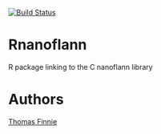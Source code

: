 [![Build Status](https://travis-ci.org/PublicHealthEngland/Rnanoflann.svg?branch=master)](https://travis-ci.org/PublicHealthEngland/Rnanoflann)

# Rnanoflann

R package linking to the C nanoflann library

# Authors
[Thomas Finnie](mailto:Thomas.Finnie@phe.gov.uk)
